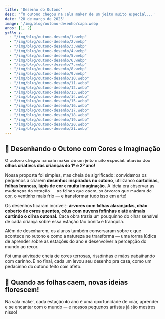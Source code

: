 ```yaml
---
title: 'Desenho do Outono'
desc: '“O outono chegou na sala maker de um jeito muito especial...'
date: '28 de março de 2025'
image: '/img/blog/outono-desenho/capa.webp'
anos: [1, 2]
gallery:
  - "/img/blog/outono-desenho/1.webp"
  - "/img/blog/outono-desenho/2.webp"
  - "/img/blog/outono-desenho/3.webp"
  - "/img/blog/outono-desenho/4.webp"
  - "/img/blog/outono-desenho/5.webp"
  - "/img/blog/outono-desenho/6.webp"
  - "/img/blog/outono-desenho/7.webp"
  - "/img/blog/outono-desenho/8.webp"
  - "/img/blog/outono-desenho/9.webp"
  - "/img/blog/outono-desenho/10.webp"
  - "/img/blog/outono-desenho/11.webp"
  - "/img/blog/outono-desenho/12.webp"
  - "/img/blog/outono-desenho/13.webp"
  - "/img/blog/outono-desenho/14.webp"
  - "/img/blog/outono-desenho/15.webp"
  - "/img/blog/outono-desenho/16.webp"
  - "/img/blog/outono-desenho/17.webp"
  - "/img/blog/outono-desenho/18.webp"
  - "/img/blog/outono-desenho/19.webp"
  - "/img/blog/outono-desenho/20.webp"
  - "/img/blog/outono-desenho/21.webp"
---
```


## 🍂 Desenhando o Outono com Cores e Imaginação

O outono chegou na sala maker de um jeito muito especial: através dos **olhos criativos das crianças do 1º e 2º ano!**

Nossa proposta foi simples, mas cheia de significado: convidamos os pequenos a criarem **desenhos inspirados no outono**, utilizando **cartolinas, folhas brancas, lápis de cor e muita imaginação.** A ideia era observar as mudanças da estação — as folhas que caem, as árvores que mudam de cor, o ventinho mais frio — e transformar tudo isso em arte!

Os desenhos ficaram incríveis: **árvores com folhas alaranjadas, chão coberto de cores quentes, céus com nuvens fofinhas e até animais curtindo o clima outonal.** Cada obra trazia um pouquinho do olhar sensível de cada criança sobre essa estação tão bonita e tranquila.

Além de desenharem, os alunos também conversaram sobre o que acontece no outono e como a natureza se transforma — uma forma lúdica de aprender sobre as estações do ano e desenvolver a percepção do mundo ao redor.

Foi uma atividade cheia de cores terrosas, risadinhas e mãos trabalhando com carinho. E no final, cada um levou seu desenho pra casa, como um pedacinho do outono feito com afeto.

## 🍁 Quando as folhas caem, novas ideias florescem!

Na sala maker, cada estação do ano é uma oportunidade de criar, aprender e se encantar com o mundo — e nossos pequenos artistas já são mestres nisso!